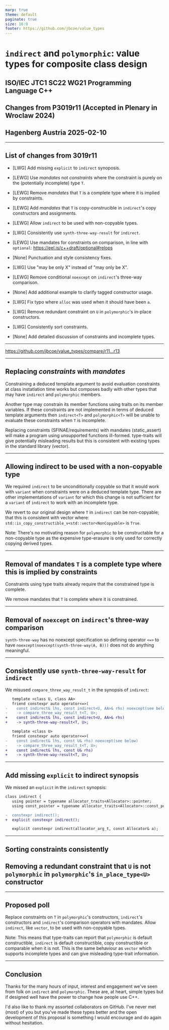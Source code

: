 ```yaml
---
marp: true
theme: default
paginate: true
size: 16:9
footer: https://github.com/jbcoe/value_types
---
```


# `indirect` and `polymorphic`: value types for composite class design

## ISO/IEC JTC1 SC22 WG21 Programming Language C++

## Changes from P3019r11 (Accepted in Plenary in Wroclaw 2024)

## Hagenberg Austria 2025-02-10

---

## List of changes from 3019r11

- [LWG] Add missing `explicit` to `indirect` synoposis.

- [LEWG] Use _mandates_ not _constraints_ where the constraint is purely
  on the (potentially incomplete) type `T`.

- [LEWG] Remove _mandates_ that `T` is a complete type where it is implied by constraints.

- [LEWG] Add _mandates_ that `T` is copy-construcible in `indirect`'s copy constructors and assignments.

- [LEWG] Allow `indirect` to be used with non-copyable types.

- [LWG] Consistently use `synth-three-way-result` for `indirect`.

- [LEWG] Use mandates for constraints on comparison, in line with `optional`: https://eel.is/c++draft/optional#relops

- [None] Punctuation and style consistency fixes.

- [LWG] Use "may be only X" instead of "may only be X".

- [LEWG] Remove conditional `noexcept` on `indirect`'s three-way comparison.

- [None] Add additional example to clarify tagged constructor usage.

- [LWG] Fix typo where `alloc` was used when it should have been `a`.

- [LWG] Remove redundant constraint on `U` in `polymorphic`'s in-place constructors.

- [LWG] Consistently sort constraints.

- [None] Add detailed discussion of constraints and incomplete types.

---

<https://github.com/jbcoe/value_types/compare/r11...r13>

---

## Replacing _constraints_ with _mandates_

Constraining a deduced template argument to avoid evaluation constraints at class
instatiation time works but composes badly with other types that may have `indirect`
and `polymorphic` members.

Another type may constrain its member functions using traits on its member variables.
If these constraints are not implemented in terms of deduced template arguments then
`indirect<T>` and `polymorphic<T>` will be unable to evaluate these constraints when
`T` is incomplete.

Replacing constraints (SFINAE/requirements) with mandates (static_assert) will make
a program using unsupported functions ill-formed. type-traits will give potentially
misleading results but this is consistent with existing types in the standard library
(vector).

---

## Allowing indirect to be used with a non-copyable type

We required `indirect` to be unconditionally copyable so that it would work with
`variant` when constraints were on a deduced template type. There are other
implementations of `variant` for which this change is not sufficient for a
`variant` of `indirect` to work with an incomplete type.

We revert to our original design where `T` in `indirect` can be non-copyable;
that this is consistent with vector where:
`std::is_copy_constructible_v<std::vector<NonCopyable>` is `True`.

Note: There's no motivating reason for `polymorphic` to be constructable for a
non-copyable type as the expensive type-erasure is only used for correctly
copying derived types.

---

## Removal of mandates `T` is a complete type where this is implied by constraints

Constraints using type traits already require that the constrained type is complete.

We remove mandates that `T` is complete where it is constrained.

---

## Removal of `noexcept` on `indirect`'s three-way comparison

`synth-three-way` has no noexcept specification so defining
operator `<=>` to have `noexcept(noexcept(synth-three-way(A, B)))`
does not do anything meaningful.

---

## Consistently use `synth-three-way-result` for `indirect`

We misused `compare_three_way_result_t` in the synopsis of `indirect`:

```diff
   template <class U, class AA>
   friend constexpr auto operator<=>(
-    const indirect& lhs, const indirect<U, AA>& rhs) noexcept(see below)
-    -> compare_three_way_result_t<T, U>;
+    const indirect& lhs, const indirect<U, AA>& rhs)
+    -> synth-three-way-result<T, U>;

   template <class U>
   friend constexpr auto operator<=>(
-    const indirect& lhs, const U& rhs) noexcept(see below)
-    -> compare_three_way_result_t<T, U>;
+    const indirect& lhs, const U& rhs)
+    -> synth-three-way-result<T, U>;
```

---

## Add missing `explicit` to indirect synopsis

We missed an `explicit` in the `indirect` synopsis:

```diff
class indirect {
   using pointer = typename allocator_traits<Allocator>::pointer;
   using const_pointer = typename allocator_traits<Allocator>::const_pointer;

-  constexpr indirect();
+  explicit constexpr indirect();

   explicit constexpr indirect(allocator_arg_t, const Allocator& a);
```

---

## Sorting constraints consistently

## Removing a redundant constraint that `U` is not `polymorphic` in `polymorphic`'s `in_place_type<U>` constructor

---

## Proposed poll

Replace constraints on `T` in `polymorphic`'s constructors, `indirect`'s constructors and
`indirect`'s comparison operators with mandates. Allow `indirect`, like `vector`, to be used
with non-copyable types.

Note: This means that type-traits can report that `polymorphic` is default constructible,
`indirect` is default constructible, copy constructible or comparable when it is not.
This is the same behaviour as `vector` which supports incomplete types and can give
misleading type-trait information.

---

## Conclusion

Thanks for the many hours of input, interest and engagement we've seen from folk
on `indirect` and `polymorphic`. These are, at heart, simple types but if designed
well have the power to change how people use C++.

I'd also like to thank my assorted collaborators on GitHub. I've never met (most)
of you but you've made these types better and the open development of this proposal
is something I would encourage and do again without hesitation.
